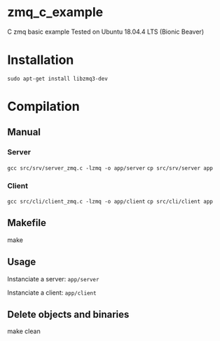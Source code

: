 # zmq_c_example
C zmq basic example
Tested on Ubuntu 18.04.4 LTS (Bionic Beaver)

# Installation
`sudo apt-get install libzmq3-dev`

# Compilation
## Manual
### Server
`gcc src/srv/server_zmq.c -lzmq -o app/server`
`cp src/srv/server app`

### Client
`gcc src/cli/client_zmq.c -lzmq -o app/client`
`cp src/cli/client app`

## Makefile
make

## Usage
Instanciate a server:
`app/server`

Instanciate a client:
`app/client`

## Delete objects and binaries
make clean
